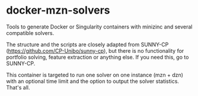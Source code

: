 # docker-mzn-solvers

Tools to generate Docker or Singularity containers with minizinc and several compatible solvers.

The structure and the scripts are closely adapted from SUNNY-CP (https://github.com/CP-Unibo/sunny-cp), 
but there is no functionality for portfolio solving, feature extraction or anything else. If you need this, go to SUNNY-CP.

This container is targeted to run one solver on one instance (mzn + dzn) with an optional time limit and the option to output the solver statistics.
That's all.
